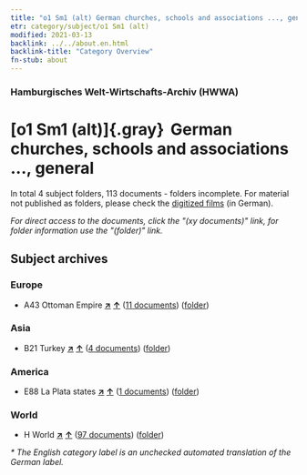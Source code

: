 ```yaml
---
title: "o1 Sm1 (alt) German churches, schools and associations ..., general"
etr: category/subject/o1 Sm1 (alt)
modified: 2021-03-13
backlink: ../../about.en.html
backlink-title: "Category Overview"
fn-stub: about
---
```


### Hamburgisches Welt-Wirtschafts-Archiv (HWWA)
# [o1 Sm1 (alt)]{.gray}&#8201; German churches, schools and associations ..., general&#160; 





In total 4 subject folders, 113 documents - folders incomplete.
For material not published as folders, please check the [digitized films](/film/h1_sh) (in German).

_For direct access to the documents, click the "(xy documents)" link, for folder information use the "(folder)" link._

## Subject archives



### Europe

- A43 Ottoman Empire [**&nearr;**](../../../geo/i/141034/about.en.html "Ottoman Empire (all folders)") [**&uarr;**](../../../geo/about.en.html#A43 "Country category system") (<a href="https://pm20.zbw.eu/dfgview/sh/141034,145910" title="about: Ottoman Empire : German churches, schools and associations ..., general" target="_blank">11 documents</a>) ([folder](http://purl.org/pressemappe20/folder/sh/141034,145910))

### Asia

- B21 Turkey [**&nearr;**](../../../geo/i/141111/about.en.html "Turkey (all folders)") [**&uarr;**](../../../geo/about.en.html#B21 "Country category system") (<a href="https://pm20.zbw.eu/dfgview/sh/141111,145910" title="about: Turkey : German churches, schools and associations ..., general" target="_blank">4 documents</a>) ([folder](http://purl.org/pressemappe20/folder/sh/141111,145910))

### America

- E88 La Plata states [**&nearr;**](../../../geo/i/141693/about.en.html "La Plata states (all folders)") [**&uarr;**](../../../geo/about.en.html#E88 "Country category system") (<a href="https://pm20.zbw.eu/dfgview/sh/141693,145910" title="about: La Plata states : German churches, schools and associations ..., general" target="_blank">1 documents</a>) ([folder](http://purl.org/pressemappe20/folder/sh/141693,145910))

### World

- H World [**&nearr;**](../../../geo/i/141728/about.en.html "World (all folders)") [**&uarr;**](../../../geo/about.en.html#H "Country category system") (<a href="https://pm20.zbw.eu/dfgview/sh/141728,145910" title="about: World : German churches, schools and associations ..., general" target="_blank">97 documents</a>) ([folder](http://purl.org/pressemappe20/folder/sh/141728,145910))


_* The English category label is an unchecked automated translation of the German label._

